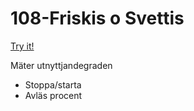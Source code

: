 # 108-Friskis o Svettis

[Try it!](https://christernilsson.github.io/Lab/2017/108-Friskis&Svettis/index.html)

Mäter utnyttjandegraden

* Stoppa/starta
* Avläs procent